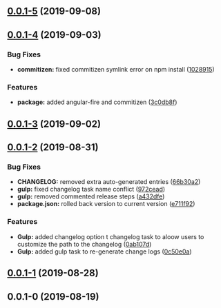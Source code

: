 ## [0.0.1-5](https://github.com/layoutzweb/angular-on-fire/compare/0.0.1-4...0.0.1-5) (2019-09-08)



## [0.0.1-4](https://github.com/layoutzweb/angular-on-fire/compare/0.0.1-3...0.0.1-4) (2019-09-03)


### Bug Fixes

* **commitizen:** fixed commitizen symlink error on npm install ([1028915](https://github.com/layoutzweb/angular-on-fire/commit/1028915))


### Features

* **package:** added angular-fire and commitizen ([3c0db8f](https://github.com/layoutzweb/angular-on-fire/commit/3c0db8f))



## [0.0.1-3](https://github.com/layoutzweb/angular-on-fire/compare/0.0.1-2...0.0.1-3) (2019-09-02)



## [0.0.1-2](https://github.com/layoutzweb/angular-on-fire/compare/0.0.1-1...0.0.1-2) (2019-08-31)


### Bug Fixes

* **CHANGELOG:** removed extra auto-generated entries ([66b30a2](https://github.com/layoutzweb/angular-on-fire/commit/66b30a2))
* **gulp:** fixed changelog task name conflict ([972cead](https://github.com/layoutzweb/angular-on-fire/commit/972cead))
* **gulp:** removed commented release steps ([a432dfe](https://github.com/layoutzweb/angular-on-fire/commit/a432dfe))
* **package.json:** rolled back version to current version ([e711f92](https://github.com/layoutzweb/angular-on-fire/commit/e711f92))


### Features

* **Gulp:** added changelog option t changelog task to aloow users to customize the path to the changelog ([0ab107d](https://github.com/layoutzweb/angular-on-fire/commit/0ab107d))
* **Gulp:** added gulp task to re-generate change logs ([0c50e0a](https://github.com/layoutzweb/angular-on-fire/commit/0c50e0a))



## [0.0.1-1](https://github.com/layoutzweb/angular-on-fire/compare/0.0.1-0...0.0.1-1) (2019-08-28)



## 0.0.1-0 (2019-08-19)



